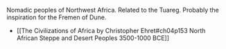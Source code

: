 Nomadic peoples of Northwest Africa. Related to the Tuareg. Probably the inspiration for the Fremen of Dune. 
* [[The Civilizations of Africa by Christopher Ehret#ch04p153 North African Steppe and Desert Peoples 3500-1000 BCE]]